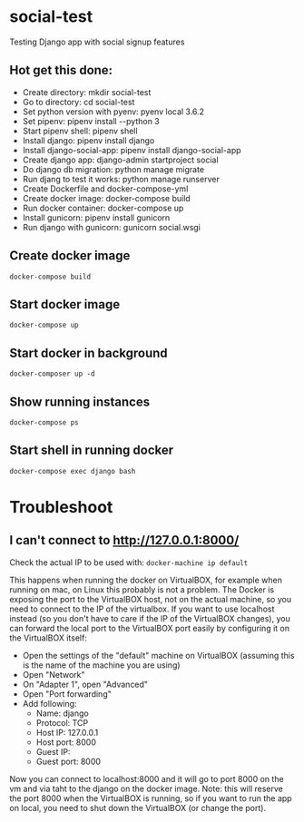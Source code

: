 # social-test
Testing Django app with social signup features

## Hot get this done:
- Create directory: mkdir social-test
- Go to directory: cd social-test
- Set python version with pyenv: pyenv local 3.6.2
- Set pipenv: pipenv install --python 3
- Start pipenv shell: pipenv shell
- Install django: pipenv install django
- Install django-social-app: pipenv install django-social-app
- Create django app: django-admin startproject social
- Do django db migration: python manage migrate
- Run djang to test it works: python manage runserver
- Create Dockerfile and docker-compose-yml
- Create docker image: docker-compose build
- Run docker container: docker-compose up
- Install gunicorn: pipenv install gunicorn
- Run django with gunicorn: gunicorn social.wsgi

## Create docker image
``
docker-compose build
``

## Start docker image
``
docker-compose up
``

## Start docker in background
``
docker-composer up -d
``

## Show running instances
``
docker-compose ps
``

## Start shell in running docker
``
docker-compose exec django bash
``

# Troubleshoot
## I can't connect to http://127.0.0.1:8000/
Check the actual IP to be used with:
``
docker-machine ip default
``

This happens when running the docker on VirtualBOX, for example when running on mac, on Linux this probably is not a problem.
The Docker is exposing the port to the VirtualBOX host, not on the actual machine, so you need to connect to the IP of the virtualbox. If you want to use localhost instead (so you don't have to care if the IP of the VirtualBOX changes), you can forward the local port to the VirtualBOX port easily by configuring it on the VirtualBOX itself: 
- Open the settings of the "default" machine on VirtualBOX (assuming this is the name of the machine you are using)
- Open "Network"
- On "Adapter 1", open "Advanced"
- Open "Port forwarding"
- Add following:
  -  Name: django
  - Protocol: TCP
  - Host IP: 127.0.0.1
  - Host port: 8000
  - Guest IP: <leave empty>
  - Guest port: 8000
  
Now you can connect to localhost:8000 and it will go to port 8000 on the vm and via taht to the django on the docker image. Note: this will reserve the port 8000 when the VirtualBOX is running, so if you want to run the app on local, you need to shut down the VirtualBOX (or change the port).

